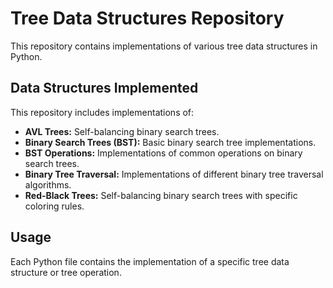# Tree Data Structures Repository

This repository contains implementations of various tree data structures in Python.

## Data Structures Implemented

This repository includes implementations of:

* **AVL Trees:** Self-balancing binary search trees.
* **Binary Search Trees (BST):** Basic binary search tree implementations.
* **BST Operations:** Implementations of common operations on binary search trees.
* **Binary Tree Traversal:** Implementations of different binary tree traversal algorithms.
* **Red-Black Trees:** Self-balancing binary search trees with specific coloring rules.

## Usage

Each Python file contains the implementation of a specific tree data structure or tree operation. 
